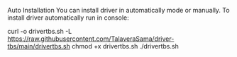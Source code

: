Auto Installation
You can install driver in automatically mode or manually. To install driver automatically run in console:

curl -o drivertbs.sh -L https://raw.githubusercontent.com/TalaveraSama/driver-tbs/main/drivertbs.sh
chmod +x drivertbs.sh
./drivertbs.sh
